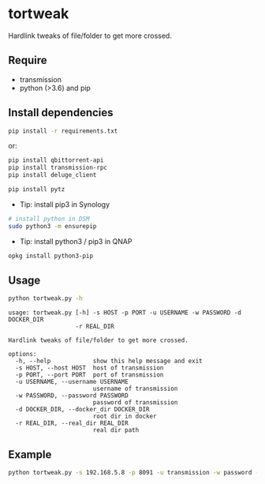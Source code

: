 # tortweak 

Hardlink tweaks of file/folder to get more crossed.

## Require
* transmission
* python (>3.6) and pip


## Install dependencies
```sh
pip install -r requirements.txt
```
or:
```sh
pip install qbittorrent-api
pip install transmission-rpc
pip install deluge_client

pip install pytz
```

* Tip: install pip3 in Synology
```sh
# install python in DSM
sudo python3 -m ensurepip
```

* Tip: install python3 / pip3 in QNAP
```sh
opkg install python3-pip
```

## Usage
```sh
python tortweak.py -h 
```

```
usage: tortweak.py [-h] -s HOST -p PORT -u USERNAME -w PASSWORD -d DOCKER_DIR
                   -r REAL_DIR

Hardlink tweaks of file/folder to get more crossed.

options:
  -h, --help            show this help message and exit
  -s HOST, --host HOST  host of transmission
  -p PORT, --port PORT  port of transmission
  -u USERNAME, --username USERNAME
                        username of transmission
  -w PASSWORD, --password PASSWORD
                        password of transmission
  -d DOCKER_DIR, --docker_dir DOCKER_DIR
                        root dir in docker
  -r REAL_DIR, --real_dir REAL_DIR
                        real dir path
```                        


## Example
```sh 
python tortweak.py -s 192.168.5.8 -p 8091 -u transmission -w password -d /downloads -r /share/CACHEDEV1_DATA/Video/QB
```

